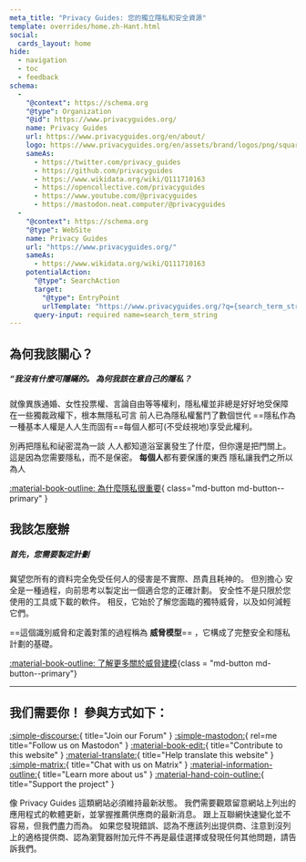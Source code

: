 ```yaml
---
meta_title: "Privacy Guides: 您的獨立隱私和安全資源"
template: overrides/home.zh-Hant.html
social:
  cards_layout: home
hide:
  - navigation
  - toc
  - feedback
schema:
  - 
    "@context": https://schema.org
    "@type": Organization
    "@id": https://www.privacyguides.org/
    name: Privacy Guides
    url: https://www.privacyguides.org/en/about/
    logo: https://www.privacyguides.org/en/assets/brand/logos/png/square/pg-yellow.png
    sameAs:
      - https://twitter.com/privacy_guides
      - https://github.com/privacyguides
      - https://www.wikidata.org/wiki/Q111710163
      - https://opencollective.com/privacyguides
      - https://www.youtube.com/@privacyguides
      - https://mastodon.neat.computer/@privacyguides
  - 
    "@context": https://schema.org
    "@type": WebSite
    name: Privacy Guides
    url: "https://www.privacyguides.org/"
    sameAs:
      - https://www.wikidata.org/wiki/Q111710163
    potentialAction:
      "@type": SearchAction
      target:
        "@type": EntryPoint
        urlTemplate: "https://www.privacyguides.org/?q={search_term_string}"
      query-input: required name=search_term_string
---
```


<!-- markdownlint-disable-next-line -->
## 為何我該關心？

##### “我沒有什麼可隱瞞的。 為何我該在意自己的隱私？

就像異族通婚、女性投票權、言論自由等等權利，隱私權並非總是好好地受保障 在一些獨裁政權下，根本無隱私可言 前人已為隱私權奮鬥了數個世代 ==隱私作為一種基本人權是人人生而固有==每個人都可(不受歧視地)享受此權利。

別再把隱私和祕密混為一談 人人都知道浴室裏發生了什麼，但你還是把門關上。 這是因為您需要隱私，而不是保密。 **每個人**都有要保護的東西 隱私讓我們之所以為人

[:material-book-outline: 為什麼隱私很重要](basics/why-privacy-matters.md){ class="md-button md-button--primary" }

## 我該怎麼辦

##### 首先，您需要製定計劃

冀望您所有的資料完全免受任何人的侵害是不實際、昂貴且耗神的。 但別擔心 安全是一種過程，向前思考以製定出一個適合您的正確計劃。 安全性不是只限於您使用的工具或下載的軟件。 相反，它始於了解您面臨的獨特威脅，以及如何減輕它們。

==這個識別威脅和定義對策的過程稱為 **威脅模型**== ，它構成了完整安全和隱私計劃的基礎。

[:material-book-outline: 了解更多關於威脅建模](basics/threat-modeling.md){class = "md-button md-button--primary"}

---

## 我们需要你！ 參與方式如下：

[:simple-discourse:](https://discuss.privacyguides.net){ title="Join our Forum" }
[:simple-mastodon:](https://mastodon.neat.computer/@privacyguides){ rel=me title="Follow us on Mastodon" }
[:material-book-edit:](https://github.com/privacyguides/privacyguides.org){ title="Contribute to this website" }
[:material-translate:](https://matrix.to/#/#pg-i18n:aragon.sh){ title="Help translate this website" }
[:simple-matrix:](https://matrix.to/#/#privacyguides:matrix.org){ title="Chat with us on Matrix" }
[:material-information-outline:](about/index.md){ title="Learn more about us" }
[:material-hand-coin-outline:](about/donate.md){ title="Support the project" }

像 Privacy Guides 這類網站必須維持最新狀態。 我們需要觀眾留意網站上列出的應用程式的軟體更新，並掌握推薦供應商的最新消息。 跟上互聯網快速變化並不容易，但我們盡力而為。 如果您發現錯誤、認為不應該列出提供商、注意到沒列上的適格提供商、認為瀏覽器附加元件不再是最佳選擇或發現任何其他問題，請告訴我們。
